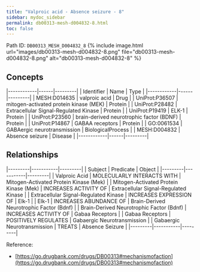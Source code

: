 ```yaml
---
title: "Valproic acid - Absence seizure - 8"
sidebar: mydoc_sidebar
permalink: db00313-mesh-d004832-8.html
toc: false 
---
```



Path ID: `DB00313_MESH_D004832_8`
{% include image.html url="images/db00313-mesh-d004832-8.png" file="db00313-mesh-d004832-8.png" alt="db00313-mesh-d004832-8" %}

## Concepts

|------------|------|---------|
| Identifier | Name | Type    |
|------------|------|---------|
| MESH:D014635 | valproic acid | Drug |
| UniProt:P36507 | mitogen-activated protein kinase (MEK) | Protein |
| UniProt:P28482 | Extracellular Signal-Regulated Kinase | Protein |
| UniProt:P19419 | ELK-1 | Protein |
| UniProt:P23560 | brain-derived neurotrophic factor (BDNF) | Protein |
| UniProt:P14867 | GABAA receptors | Protein |
| GO:0061534 | GABAergic neurotransmission | BiologicalProcess |
| MESH:D004832 | Absence seizure | Disease |
|------------|------|---------|

## Relationships

|---------|-----------|---------|
| Subject | Predicate | Object  |
|---------|-----------|---------|
| Valproic Acid | MOLECULARLY INTERACTS WITH | Mitogen-Activated Protein Kinase (Mek) |
| Mitogen-Activated Protein Kinase (Mek) | INCREASES ACTIVITY OF | Extracellular Signal-Regulated Kinase |
| Extracellular Signal-Regulated Kinase | INCREASES EXPRESSION OF | Elk-1 |
| Elk-1 | INCREASES ABUNDANCE OF | Brain-Derived Neurotrophic Factor (Bdnf) |
| Brain-Derived Neurotrophic Factor (Bdnf) | INCREASES ACTIVITY OF | Gabaa Receptors |
| Gabaa Receptors | POSITIVELY REGULATES | Gabaergic Neurotransmission |
| Gabaergic Neurotransmission | TREATS | Absence Seizure |
|---------|-----------|---------|

Reference: 
  - [https://go.drugbank.com/drugs/DB00313#mechanismofaction](https://go.drugbank.com/drugs/DB00313#mechanismofaction)
